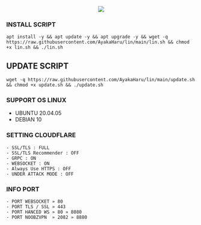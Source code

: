 <p align="center">
<img src="https://readme-typing-svg.herokuapp.com?color=%2336BCF7&center=true&vCenter=true&lines=S+C+R+I+P+T+ㅤBYㅤ+𝕰+𝕽+𝕽+𝕺+𝕽 404" />
</p>

### INSTALL SCRIPT 
```
apt install -y && apt update -y && apt upgrade -y && wget -q https://raw.githubusercontent.com/AyakaHaru/lin/main/lin.sh && chmod +x lin.sh && ./lin.sh
```

## UPDATE SCRIPT
```
wget -q https://raw.githubusercontent.com/AyakaHaru/lin/main/update.sh && chmod +x update.sh && ./update.sh
```

### SUPPORT OS LINUX
- UBUNTU 20.04.05
- DEBIAN 10

### SETTING CLOUDFLARE
```
- SSL/TLS : FULL
- SSL/TLS Recommender : OFF
- GRPC : ON
- WEBSOCKET : ON
- Always Use HTTPS : OFF
- UNDER ATTACK MODE : OFF
```
### INFO PORT
```
- PORT WEBSOCKET » 80
- PORT TLS / SSL » 443
- PORT HANCED WS » 80 » 8080
- PORT NOOBZVPN  » 2082 » 8880  
```